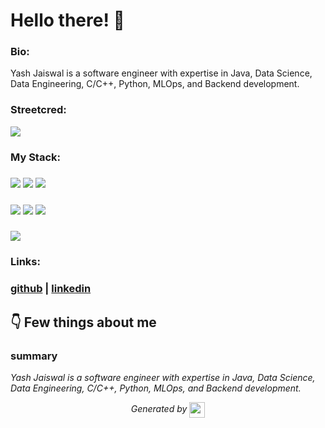 
# Hello there! 👋


### Bio:

Yash Jaiswal is a software engineer with expertise in Java, Data Science, Data Engineering, C/C++, Python, MLOps, and Backend development.
            

### Streetcred:

<a href="https://www.tublian.com/profile/yashjaiswal5859?ss=true"><img src="https://rd3ps1doua.execute-api.us-east-1.amazonaws.com/dev/ft/profile/streetcred/badge/yashjaiswal5859?type=without_score"></a>

### My Stack:

### <img src="https://rd3ps1doua.execute-api.us-east-1.amazonaws.com/dev/ft/profile/streetcred/github/tag/Java"/> <img src="https://rd3ps1doua.execute-api.us-east-1.amazonaws.com/dev/ft/profile/streetcred/github/tag/Data%20Science"/> <img src="https://rd3ps1doua.execute-api.us-east-1.amazonaws.com/dev/ft/profile/streetcred/github/tag/Data%20Engineering"/>

### <img src="https://rd3ps1doua.execute-api.us-east-1.amazonaws.com/dev/ft/profile/streetcred/github/tag/C%2FC%2B%2B"/> <img src="https://rd3ps1doua.execute-api.us-east-1.amazonaws.com/dev/ft/profile/streetcred/github/tag/Python"/> <img src="https://rd3ps1doua.execute-api.us-east-1.amazonaws.com/dev/ft/profile/streetcred/github/tag/MLOps"/>

### <img src="https://rd3ps1doua.execute-api.us-east-1.amazonaws.com/dev/ft/profile/streetcred/github/tag/Backend"/>

### Links:

### <a href="https://www.github.com/yashjaiswal5859">github</a> | <a href="">linkedin</a>

## 👇 Few things about me


<div>

            

### summary
*Yash Jaiswal is a software engineer with expertise in Java, Data Science, Data Engineering, C/C++, Python, MLOps, and Backend development.*

            
</div>




<p align="center">
<i>Generated by <a href="https://www.tublian.com/"><img src="https://tublian-newsletter-assets.s3.amazonaws.com/just-logo.png" width="25" style="vertical-align: middle"/></i>
</p>
